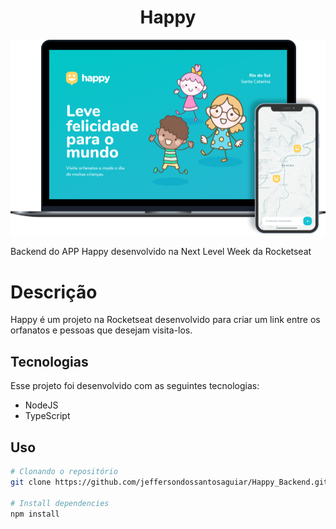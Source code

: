 <h1 align="center">Happy</h1>

<img src="https://raw.githubusercontent.com/rocketseat-education/nlw-03-omnistack/master/.github/happy.png" />

Backend do APP Happy desenvolvido na Next Level Week da Rocketseat

# Descrição

Happy é um projeto na Rocketseat desenvolvido para criar um link entre os orfanatos e pessoas que desejam visita-los.

## Tecnologias 

Esse projeto foi desenvolvido com as seguintes tecnologias:

 - NodeJS
 - TypeScript

## Uso

``` bash
# Clonando o repositório
git clone https://github.com/jeffersondossantosaguiar/Happy_Backend.git

# Install dependencies
npm install
````
